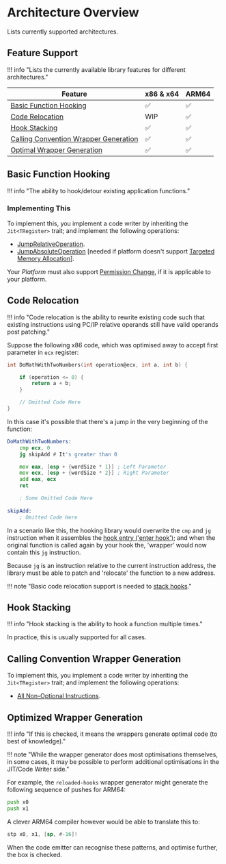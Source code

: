 # Architecture Overview

Lists currently supported architectures.

## Feature Support

!!! info "Lists the currently available library features for different architectures."

| Feature                                                                         | x86 & x64 | ARM64 |
| ------------------------------------------------------------------------------- | --------- | ----- |
| [Basic Function Hooking](#basic-function-hooking)                               | ✅         | ✅     |
| [Code Relocation](#code-relocation)                                             | WIP        | ✅  |
| [Hook Stacking](#hook-stacking)                                                 | ✅         | ✅     |
| [Calling Convention Wrapper Generation](#calling-convention-wrapper-generation) | ✅         | ✅     |
| [Optimal Wrapper Generation](#optimal-wrapper-generation)                       | ✅         | ✅     |

## Basic Function Hooking

!!! info "The ability to hook/detour existing application functions."

### Implementing This

To implement this, you implement a code writer by inheriting the `Jit<TRegister>` trait; and 
implement the following operations:  

- [JumpRelativeOperation](./operations.md#jumprelativeoperation).  
- [JumpAbsoluteOperation](./operations.md#jumpabsoluteoperation) [needed if platform doesn't support [Targeted Memory Allocation](../platform/overview.md)].  

Your *Platform* must also support [Permission Change](../platform/overview.md#required-permission-change), if it is
applicable to your platform.

## Code Relocation

!!! info "Code relocation is the ability to rewrite existing code such that existing instructions using PC/IP relative operands still have valid operands post patching."

Suppose the following x86 code, which was optimised away to accept first parameter in `ecx` register:  

```c
int DoMathWithTwoNumbers(int operation@ecx, int a, int b) {

    if (operation <= 0) {
        return a + b;
    }

    // Omitted Code Here
}
```

In this case it's possible that there's a jump in the very beginning of the function:  

```asm
DoMathWithTwoNumbers:
    cmp ecx, 0
    jg skipAdd # It's greater than 0

    mov eax, [esp + {wordSize * 1}] ; Left Parameter
    mov ecx, [esp + {wordSize * 2}] ; Right Parameter
    add eax, ecx
    ret

    ; Some Omitted Code Here
    
skipAdd:
    ; Omitted Code Here
```

In a scenario like this, the hooking library would overwrite the `cmp` and `jg` instruction when
it assembles the [hook entry ('enter hook')](../design/overview.md#key); and when the original
function is called again by your hook the, 'wrapper' would now contain this `jg` instruction.

Because `jg` is an instruction relative to the current instruction address, the library must be able
to patch and 'relocate' the function to a new address.

!!! note "Basic code relocation support is needed to [stack hooks](#hook-stacking)."

## Hook Stacking

!!! info "Hook stacking is the ability to hook a function multiple times."

In practice, this is usually supported for all cases.

## Calling Convention Wrapper Generation

To implement this, you implement a code writer by inheriting the `Jit<TRegister>` trait; and 
implement the following operations:  

- [All Non-Optional Instructions](./operations.md).  

## Optimized Wrapper Generation

!!! info "If this is checked, it means the wrappers generate optimal code (to best of knowledge)."

!!! note "While the wrapper generator does most optimisations themselves, in some cases, it may be possible to perform additional optimisations in the JIT/Code Writer side."

For example, the `reloaded-hooks` wrapper generator might generate the following sequence of pushes for ARM64:

```asm
push x0
push x1
```

A clever ARM64 compiler however would be able to translate this to:

```asm
stp x0, x1, [sp, #-16]!
```

When the code emitter can recognise these patterns, and optimise further, the box is checked.